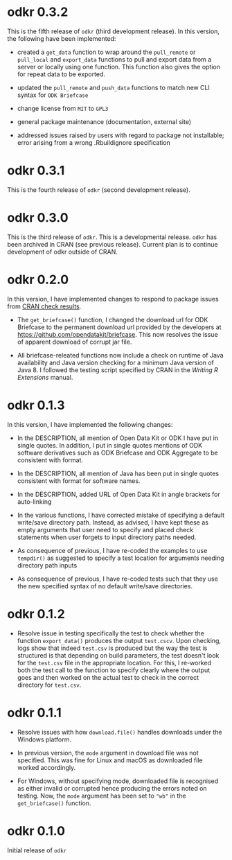 # odkr 0.3.2

This is the fifth release of `odkr` (third development release). In this version,
the following have been implemented:

* created a `get_data` function to wrap around the `pull_remote` or `pull_local`
and `export_data` functions to pull and export data from a server or locally
using one function. This function also gives the option for repeat data to be 
exported.

* updated the `pull_remote` and `push_data` functions to match new CLI syntax
for `ODK Briefcase`

* change license from `MIT` to `GPL3`

* general package maintenance (documentation, external site)

* addressed issues raised by users with regard to package not installable; error
arising from a wrong .Rbuildignore specification

# odkr 0.3.1

This is the fourth release of `odkr` (second development release).

# odkr 0.3.0

This is the third release of `odkr`. This is a developmental release. `odkr` has
been archived in CRAN (see previous release). Current plan is to continue 
development of odkr outside of CRAN.

# odkr 0.2.0

In this version, I have implemented changes to respond to package issues from
[CRAN check results](https://cran.r-project.org/web/checks/check_results_odkr.html).

* The `get_briefcase()` function, I changed the download url for ODK Briefcase to
the permanent download url provided by the developers at https://github.com/opendatakit/briefcase.
This now resolves the issue of apparent download of corrupt jar file.

* All briefcase-releated functions now include a check on runtime of Java availability
and Java version checking for a minimum Java version of Java 8. I followed the testing
script specified by CRAN in the *Writing R Extensions* manual.


# odkr 0.1.3

In this version, I have implemented the following changes:

* In the DESCRIPTION, all mention of Open Data Kit or ODK I have put in single quotes. In addition,
I put in single quotes mentions of ODK software derivatives such as ODK Briefcase
and ODK Aggregate to be consistent with format.

* In the DESCRIPTION, all mention of Java has been put in single quotes consistent
with format for software names.

* In the DESCRIPTION, added URL of Open Data Kit in angle brackets for auto-linking

* In the various functions, I have corrected mistake of specifying a default
write/save directory path. Instead, as advised, I have kept these as empty arguments
that user need to specify and placed check statements when user forgets to input
directory paths needed.

* As consequence of previous, I have re-coded the examples to use `tempdir()` as
suggested to specify a test location for arguments needing directory path inputs

* As consequence of previous, I have re-coded tests such that they use the new
specified syntax of no default write/save directories.


# odkr 0.1.2

* Resolve issue in testing specifically the test to check whether the function 
`export_data()` produces the output `test.cscv`. Upon checking, logs show that 
indeed `test.csv` is produced but the way the test is structured is that depending 
on build parameters, the test doesn't look for the `test.csv` file in the appropriate
location. For this, I re-worked both the test call to the function to specify
clearly where the output goes and then worked on the actual test to check in the
correct directory for `test.csv`.

# odkr 0.1.1

* Resolve issues with how `download.file()` handles downloads under the Windows
platform.

* In previous version, the `mode` argument in download file was not
specified. This was fine for Linux and macOS as downloaded file worked accordingly.

* For Windows, without specifying mode, downloaded file is recognised as either
invalid or corrupted hence producing the errors noted on testing. Now, the
`mode` argument has been set to `"wb"` in the `get_briefcase()` function.

# odkr 0.1.0

Initial release of `odkr`
